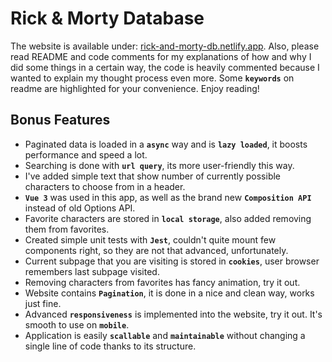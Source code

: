 # Rick & Morty Database
The website is available under: [rick-and-morty-db.netlify.app](https://rick-and-morty-db.netlify.app/). Also, please read README and code comments for my explanations of how and why I did some things in a certain way, the code is heavily commented because I wanted to explain my thought process even more. Some **`keywords`** on readme are highlighted for your convenience. Enjoy reading!

## Bonus Features
* Paginated data is loaded in a **`async`** way and is **`lazy loaded`**, it boosts performance and speed a lot.
* Searching is done with **`url query`**, its more user-friendly this way.
* I've added simple text that show number of currently possible characters to choose from in a header.
* **`Vue 3`** was used in this app, as well as the brand new **`Composition API`** instead of old Options API.
* Favorite characters are stored in **`local storage`**, also added removing them from favorites.
* Created simple unit tests with **`Jest`**, couldn't quite mount few components right, so they are not that advanced, unfortunately.
* Current subpage that you are visiting is stored in **`cookies`**, user browser remembers last subpage visited.
* Removing characters from favorites has fancy animation, try it out.
* Website contains **`Pagination`**, it is done in a nice and clean way, works just fine.
* Advanced **`responsiveness`** is implemented into the website, try it out. It's smooth to use on **`mobile`**.
* Application is easily **`scallable`** and **`maintainable`** without changing a single line of code thanks to its structure.
